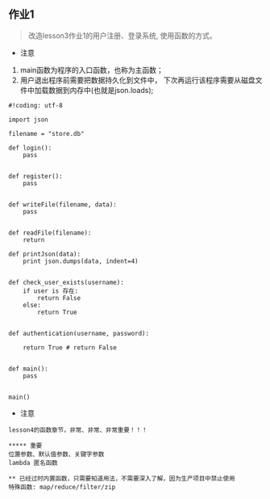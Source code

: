 ## 作业1
> 改造lesson3作业1的用户注册、登录系统, 使用函数的方式。  

- 注意
1. main函数为程序的入口函数，也称为主函数；
2. 用户退出程序前需要把数据持久化到文件中， 下次再运行该程序需要从磁盘文件中加载数据到内存中(也就是json.loads);

```
#!coding: utf-8

import json

filename = "store.db"

def login():
    pass


def register():
    pass


def writeFile(filename, data):
    pass


def readFile(filename):
    return

def printJson(data):
    print json.dumps(data, indent=4)


def check_user_exists(username):
    if user is 存在:
        return False
    else:
        return True


def authentication(username, password):
    
    return True # return False


def main():
    pass


main()

```

- 注意 

```
lesson4的函数章节，非常、非常、非常重要！！！

***** 重要
位置参数、默认值参数、关键字参数
lambda 匿名函数

** 已经过时内置函数，只需要知道用法，不需要深入了解，因为生产项目中禁止使用
特殊函数: map/reduce/filter/zip

```

